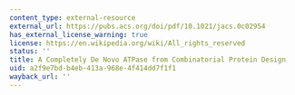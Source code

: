 ```yaml
---
content_type: external-resource
external_url: https://pubs.acs.org/doi/pdf/10.1021/jacs.0c02954
has_external_license_warning: true
license: https://en.wikipedia.org/wiki/All_rights_reserved
status: ''
title: A Completely De Novo ATPase from Combinatorial Protein Design
uid: a2f9e7bd-b4eb-413a-968e-4f414dd7f1f1
wayback_url: ''
---
```

